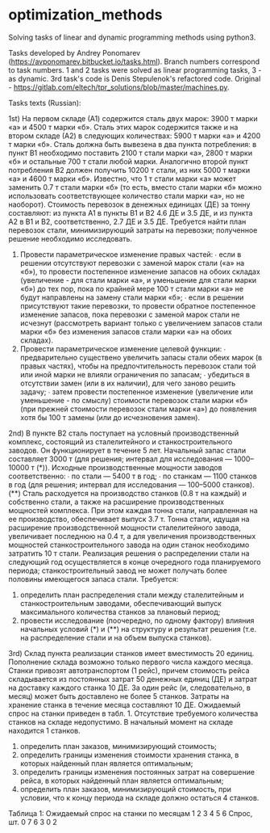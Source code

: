 # optimization_methods
Solving tasks of linear and dynamic programming methods using python3.

Tasks developed by Andrey Ponomarev (https://avponomarev.bitbucket.io/tasks.html).
Branch numbers correspond to task numbers.
1 and 2 tasks were solved as linear programming tasks, 3 - as dynamic.
3rd task's code is Denis Stepulenok's refactored code. Original - https://gitlab.com/eltech/tpr_solutions/blob/master/machines.py.

Tasks texts (Russian):

1st) На первом складе (А1) содержится сталь двух марок: 3900 т марки «а» и 4500 т марки «б».
Сталь этих марок содержится также и на втором складе (А2) в следующих количествах:
5900 т марки «а» и 4200 т марки «б».
Сталь должна быть вывезена в два пункта потребления: в пункт В1 необходимо поставить
2100 т стали марки «а», 2800 т марки «б» и остальные 700 т стали любой марки.
Аналогично второй пункт потребления В2 должен получить 10200 т стали, из них 5000 т
марки «а» и 4600 т марки «б».
Известно, что 1 т стали марки «а» может заменить 0.7 т стали марки «б» (то есть, вместо
стали марки «б» можно использовать соответствующее количество стали марки «а», но не
наоборот).
Стоимость перевозок в денежных единицах (ДЕ) за тонну составляют: из пункта А1 в
пункты В1 и В2 4.6 ДЕ и 3.5 ДЕ, и из пункта А2 в В1 и В2, соответственно, 2.7 ДЕ и 3.5 ДЕ.
Требуется найти план перевозок стали, минимизирующий затраты на перевозки; полученное решение необходимо исследовать.
1. Провести параметрическое изменение правых частей:
∙ если в решении отсутствуют перевозки с заменой марок стали («а» на «б»), то провести постепенное изменение запасов на обоих складах (увеличение - для стали марки
«а», и уменьшение для стали марки «б») до тех пор, пока по крайней мере 100 т
стали марки «а» не будут направлены на замену стали марки «б»;
∙ если в решении присутствуют такие перевозки, то провести обратное постепенное
изменение запасов, пока перевозки с заменой марок стали не исчезнут (рассмотреть
вариант только с увеличением запасов стали марки «б» без изменения запасов стали
марки «а» на обоих складах).
2. Провести параметрическое изменение целевой функции:
∙ предварительно существено увеличить запасы стали обеих марок (в правых частях),
чтобы на предпочтительность перевозок стали той или иной марки не влияли ограничения по запасам;
∙ убедиться в отсутствии замен (или в их наличии), для чего заново решить задачу;
∙ затем провести постепенное изменение (увеличение или уменьшение - по смыслу)
стоимости перевозок стали марки «б» (при прежней стоимости перевозок стали марки
«а») до появления хотя бы 100 т замены (или до исчезновения замен).

2nd) В пункте В2 сталь поступает на условный производственный комплекс, состоящий из сталелитейного и станкостроительного заводов. Он функционирует в течение 5 лет.
Начальный запас стали составляет 3000 т (для решения; интервал для исследования —
1000–10000 т (*)).
Исходные производственные мощности заводов соответственно:
∙ по стали — 5400 т в год;
∙ по станкам — 1100 станков в год (для решения; интервал для исследования — 100–5000
станков). (**)
Сталь расходуется на производство станков (0.8 т на каждый) и собственно стали, а также на расширение производственных мощностей комплекса. При этом каждая тонна стали,
направленная на ее производство, обеспечивает выпуск 3.7 т. Тонна стали, идущая на расширение производственной мощности сталелитейного завода, увеличивает последнюю на 0.4 т,
а для увеличения производственных мощностей станкостроительного завода на один станок
необходимо затратить 10 т стали.
Реализация решения о распределении стали на следующий год осуществляется в конце
очередного года планируемого периода; станкостроительный завод не может получать более
половины имеющегося запаса стали.
Требуется:
1. определить план распределения стали между сталелитейным и станкостроительным заводами, обеспечивающий выпуск максимального количества станков за плановый период;
2. провести исследование (поочередно, по одному фактору) влияния начальных условий (*)
и (**) на структуру и результат решения (т.е. на распределение стали и на объем выпуска
станков).

3rd) Склад пункта реализации станков имеет вместимость 20 единиц. Пополнение склада возможно только первого числа каждого месяца. Станки привозят автотранспортом (1 рейс), причем
стоимость рейса складывается из постоянных затрат 50 денежных единиц (ДЕ) и затрат на доставку каждого станка 10 ДЕ. За один рейс (и, следовательно, в месяц) может быть доставлено
не более 5 станков.
Затраты на хранение станка в течение месяца составляют 10 ДЕ.
Ожидаемый спрос на станки приведен в табл. 1. Отсутствие требуемого количества станков
на складе недопустимо.
В начальный момент на складе находится 1 станков.
1. определить план заказов, минимизирующий стоимость;
2. определить границы изменения стоимости хранения станка, в которых найденный план
является оптимальным;
3. определить границы изменения постоянных затрат на совершение рейса, в которых найденный план является оптимальным;
4. определить план заказов, минимизирующий стоимость, при условии, что к концу периода
на складе должно остаться 4 станков.

Таблица 1: Ожидаемый спрос на станки по месяцам
           1 2 3 4 5 6
Спрос, шт. 0 7 6 3 0 2
